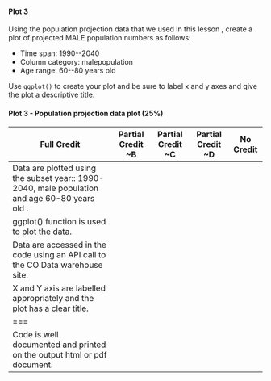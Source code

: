 #### Plot 3

Using the population projection data that we used in this lesson ,
 create a plot of projected
MALE population numbers as follows:

* Time span: 1990--2040
* Column category: malepopulation
* Age range: 60--80 years old

Use `ggplot()` to create your plot and be sure to label x and y axes and give the
plot a descriptive title.
#### Plot 3 - Population projection data plot (25%)

|  Full Credit | Partial Credit ~B | Partial Credit ~C | Partial Credit ~D | No Credit|
|---|---|---|---|---|
| Data are plotted using the subset year:: 1990-2040, male population and age 60-80 years old . |  |  | | |
| ggplot() function is used to plot the data. |  |  | | |
| Data are accessed in the code using an API call to the CO Data warehouse site. |  |  | | |
| X and Y axis are labelled appropriately  and the plot has a clear title.  |  |  | | |
|===
| Code is well documented and printed on the output html or pdf document.|  |  | | |
